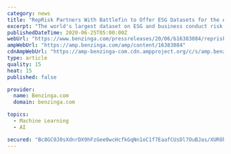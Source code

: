 ```yaml
---
category: news
title: "RepRisk Partners With Battlefin to Offer ESG Datasets for the Alternative Data Community"
excerpt: "The world's largest dataset on ESG and business conduct risk is now available as part of BattleFin's alternative data suite of solutions RepRisk, a pioneer and leader in"
publishedDateTime: 2020-06-25T05:00:00Z
webUrl: "https://www.benzinga.com/pressreleases/20/06/b16383084/reprisk-partners-with-battlefin-to-offer-esg-datasets-for-the-alternative-data-community"
ampWebUrl: "https://amp.benzinga.com/amp/content/16383084"
cdnAmpWebUrl: "https://amp-benzinga-com.cdn.ampproject.org/c/s/amp.benzinga.com/amp/content/16383084"
type: article
quality: 15
heat: 15
published: false

provider:
  name: Benzinga.com
  domain: benzinga.com

topics:
  - Machine Learning
  - AI

secured: "Bc8GC0J0sXdnrDX9hFzGee0wcHcfkGqNn1oC1f7EaafCUsDl7OuBJas/XUROkC7C4tqLu02SlvdTSFu2zNp7krMAb6+NNj6nM4zPx3+eyDpqWiCgqpm7leqkbZrbom6aOS3ZB2SyVCJx8It+a6oJqXeL5/MFz5OIqO9p2xlOpKXO2gPDsCJXSotVQ7Hv0gX9CFuYnIaO5vGLzMH/beW4h1hwzmw4gjZd8SFD7paVuhdBG9gii3Klw/uVHmGnzE24cMA6pGq6HQbVHN6Bf0DS44N/jCaIb5rqCReMpKQ0FX3Bpz9Rb35VyAk8bVPh5jZb32v/qWShxLHeRkzxZNWCPg==;muM1rgV3bPFAhwn07olbSw=="
---
```


